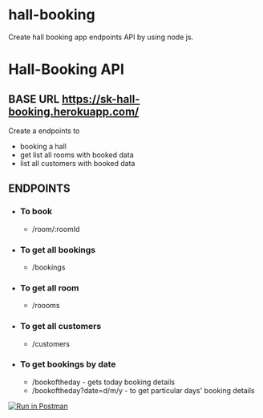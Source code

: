 # hall-booking
Create hall booking app endpoints API by using node js.

# Hall-Booking API
<h2>BASE URL <a href="https://sk-hall-booking.herokuapp.com/">https://sk-hall-booking.herokuapp.com/</a></h2>
Create a endpoints to

*   booking a hall
*   get list all rooms with booked data
*   list all customers with booked data
    

## ENDPOINTS

*   ### To book
    
    *   /room/:roomId
*   ### To get all bookings
    
    *   /bookings
*   ### To get all room
    *   /roooms
*   ### To get all customers
    
    *   /customers
*   ### To get bookings by date
    
    *   /bookoftheday - gets today booking details
    *   /bookoftheday?date=d/m/y - to get particular days' booking details





[![Run in Postman](https://run.pstmn.io/button.svg)](https://app.getpostman.com/run-collection/18458042-ec9db76a-0be3-4dd8-bde5-ee2fceec7944?action=collection%2Ffork&collection-url=entityId%3D18458042-ec9db76a-0be3-4dd8-bde5-ee2fceec7944%26entityType%3Dcollection%26workspaceId%3Df279ba6b-7cbb-4993-89ec-2b84c190a8df)
